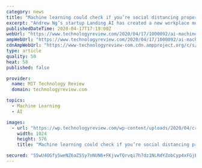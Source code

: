 ```yaml
---
category: news
title: "Machine learning could check if you’re social distancing properly at work"
excerpt: "Andrew Ng’s startup Landing AI has created a new workplace monitoring tool that issues an alert when anyone is less than the desired distance from a colleague. Six feet apart: On Thursday, the startup released a blog post with a new demo video showing off a new social distancing detector. On the left is a feed of people walking around on the ..."
publishedDateTime: 2020-04-17T17:19:00Z
webUrl: "https://www.technologyreview.com/2020/04/17/1000092/ai-machine-learning-watches-social-distancing-at-work/"
ampWebUrl: "https://www.technologyreview.com/2020/04/17/1000092/ai-machine-learning-watches-social-distancing-at-work/amp/"
cdnAmpWebUrl: "https://www-technologyreview-com.cdn.ampproject.org/c/s/www.technologyreview.com/2020/04/17/1000092/ai-machine-learning-watches-social-distancing-at-work/amp/"
type: article
quality: 58
heat: 58
published: false

provider:
  name: MIT Technology Review
  domain: technologyreview.com

topics:
  - Machine Learning
  - AI

images:
  - url: "https://wp.technologyreview.com/wp-content/uploads/2020/04/cropped-Screen-Shot-2020-04-17-at-11.50.52-AM.png?w=1024"
    width: 1024
    height: 576
    title: "Machine learning could check if you’re social distancing properly at work"

secured: "S5wU4OGfy5weNZ6aZSSy7nNUN6+FKjvwTQrvqi7h7dz1NLRdYZobCyp4xFGjEcdFf1jFOW0CfPfR9Y8b0KCBzxj6lrqC/NVmDkBF66MLXCAs6B96SPLCZ7C8W0xERNEiVnri/zcnMng/7nEL48vQ5bytcj0pqiPPXzjCjkf5pgT6CMTlJcSsIPBk37R/wyAVmcuoXKgmFgUo/BNsimM7VHWOO0X39EauihuplW9MdI0H7+bOt3YxUd6Qorc5b5yTEoGNOpNTgcfH1Xl4jmZkL66pVnAvXHiLFtCWn7+3rXMfkJ2i6/02DUnkvSeUFmcu2ztnVea+U1Dqd9Kxh9sWrl7GkUtF70jQKfV6cKHQRm9/5xAfAPSAWUUM7bvdc4/kUkxQt2XSPNN4KguxpnEm6NF7rPb0AGQQxriwuC4F1SrX/PwAyiUC09ss46eau1ib77r2IJNb4vxuCqusMI0sPpwVJcq4w7DdAiIrVWcasS4=;wikSMcT4sDuZHXlWraEOBw=="
---
```


